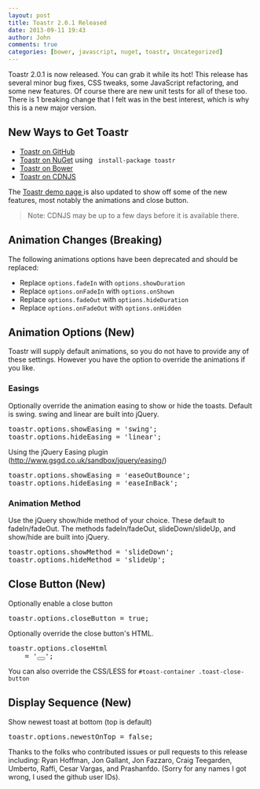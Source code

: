 ```yaml
---
layout: post
title: Toastr 2.0.1 Released
date: 2013-09-11 19:43
author: John
comments: true
categories: [bower, javascript, nuget, toastr, Uncategorized]
---
```

Toastr 2.0.1 is now released. You can grab it while its hot! This release has several minor bug fixes, CSS tweaks, some JavaScript refactoring, and some new features. Of course there are new unit tests for all of these too. There is 1 breaking change that I felt was in the best interest, which is why this is a new major version. 

<h2>New Ways to Get Toastr</h2>
<ul>
	<li><a href="https://github.com/CodeSeven/toastr" target="_blank">Toastr on GitHub</a> </li>
	<li><a href="http://www.nuget.org/packages/toastr" target="_blank">Toastr on NuGet</a> using <code> install-package toastr</code></li>
	<li><a href="http://bower.io" target="_blank">Toastr on Bower</a></li>
	<li><a href="http://cdnjs.cloudflare.com/" target="_blank">Toastr on CDNJS</a></li>
</ul>

The <a href="http://codeseven.github.io/toastr/demo.html" target="_blank">Toastr demo page </a>is also updated to show off some of the new features, most notably the animations and close button.

<blockquote>Note: CDNJS may be up to a few days before it is available there.</blockquote>

<h2>Animation Changes (Breaking)</h2>
The following animations options have been deprecated and should be replaced:
<ul>
	<li>Replace <code>options.fadeIn</code> with <code>options.showDuration</code></li>
	<li>Replace <code>options.onFadeIn</code> with <code>options.onShown</code></li>
	<li>Replace <code>options.fadeOut</code> with <code>options.hideDuration</code></li>
	<li>Replace <code>options.onFadeOut</code> with <code>options.onHidden</code></li>
</ul>
<h2>Animation Options (New)</h2>
Toastr will supply default animations, so you do not have to provide any of these settings. However you have the option to override the animations if you like.
<h3>Easings</h3>
Optionally override the animation easing to show or hide the toasts. Default is swing. swing and linear are built into jQuery.
<pre class="prettyprint">toastr.options.showEasing = 'swing';
toastr.options.hideEasing = 'linear';</pre>
Using the jQuery Easing plugin (<a href="http://www.gsgd.co.uk/sandbox/jquery/easing/">http://www.gsgd.co.uk/sandbox/jquery/easing/</a>)
<pre class="prettyprint">toastr.options.showEasing = 'easeOutBounce';
toastr.options.hideEasing = 'easeInBack';</pre>
<h3>Animation Method</h3>
Use the jQuery show/hide method of your choice. These default to fadeIn/fadeOut. The methods fadeIn/fadeOut, slideDown/slideUp, and show/hide are built into jQuery.
<pre class="prettyprint">toastr.options.showMethod = 'slideDown'; 
toastr.options.hideMethod = 'slideUp';</pre>
<h2>Close Button (New)</h2>
Optionally enable a close button
<pre class="prettyprint">toastr.options.closeButton = true;</pre>
Optionally override the close button's HTML.
<pre class="prettyprint">toastr.options.closeHtml 
    = '<button><i class="icon-off"></i></button>';</pre>
You can also override the CSS/LESS for <code>#toast-container .toast-close-button</code>
<h2>Display Sequence (New)</h2>
Show newest toast at bottom (top is default)
<pre class="prettyprint">toastr.options.newestOnTop = false;</pre>

Thanks to the folks who contributed issues or pull requests to this release including: Ryan Hoffman, Jon Gallant, Jon Fazzaro, Craig Teegarden, Umberto, Raffi, Cesar Vargas, and Prashanfdo. (Sorry for any names I got wrong, I used the github user IDs).
